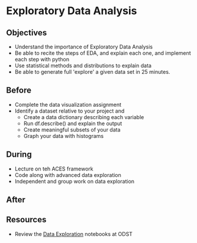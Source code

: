 # Exploratory Data Analysis

## Objectives
* Understand the importance of Exploratory Data Analysis
* Be able to recite the steps of EDA, and explain each one, and implement each step with python
* Use statistical methods and distributions to explain data
* Be able to generate full 'explore' a given data set in 25 minutes.

## Before
* Complete the data visualization assignment
* Identify a dataset relative to your project and
   * Create a data dictionary describing each variable
   * Run df.describe() and explain the output
   * Create meaningful subsets of your data
   * Graph your data with histograms
 

## During

* Lecture on teh ACES framework
* Code along with advanced data exploration
* Independent and group work on data exploration


## After

## Resources

* Review the [Data Exploration](https://sourcegraph.com/github.com/alpinedatalabs/ODST@master/.tree/notebooks) notebooks at ODST

